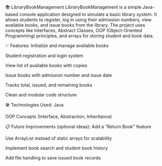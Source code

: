 📚 LibraryBookManagement
LibraryBookManagement is a simple Java-based console application designed to simulate a basic library system.
It allows students to register, log in using their admission numbers, view available books, and issue books from the library.
The project uses concepts like Interfaces, Abstract Classes, OOP (Object-Oriented Programming) principles, and arrays for storing student and book data.

✨ Features:
Initialize and manage available books

Student registration and login system

View list of available books with copies

Issue books with admission number and issue date

Tracks total, issued, and remaining books

Clean and modular code structure

🛠 Technologies Used:
Java

OOP Concepts (Interface, Abstraction, Inheritance)

📋 Future Improvements (optional ideas):
Add a "Return Book" feature

Use ArrayList instead of static arrays for scalability

Implement book search and student book history

Add file handling to save issued book records

